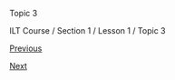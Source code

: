 Topic 3

ILT Course / Section 1 / Lesson 1 / Topic 3

[Previous][]

[Next][]


[Previous]: /content/microsoft-learning/ilt-course/section-1/lesson-1/topic-2.html
[Next]: /content/microsoft-learning/ilt-course/section-1/lesson-1/topic-4.html